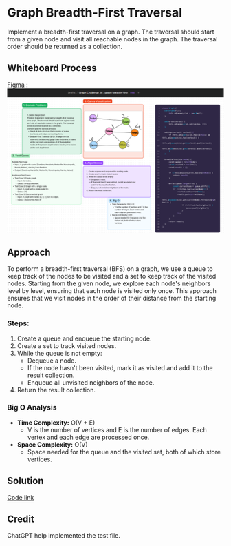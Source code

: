 # Graph Breadth-First Traversal
Implement a breadth-first traversal on a graph. The traversal should start from a given node and visit all reachable nodes in the graph. The traversal order should be returned as a collection.

## Whiteboard Process
[Figma](https://www.figma.com/board/gDEFewf3Wnt3LIoqNLUqX0/Graph-Challenge-36-%3A-graph-breadth-first?node-id=14905-5&t=ux0IhxbYxp0le9ji-0) : ![alt text](image.png)

## Approach
To perform a breadth-first traversal (BFS) on a graph, we use a queue to keep track of the nodes to be visited and a set to keep track of the visited nodes. Starting from the given node, we explore each node's neighbors level by level, ensuring that each node is visited only once. This approach ensures that we visit nodes in the order of their distance from the starting node.

### Steps:
1. Create a queue and enqueue the starting node.
2. Create a set to track visited nodes.
3. While the queue is not empty:
   - Dequeue a node.
   - If the node hasn't been visited, mark it as visited and add it to the result collection.
   - Enqueue all unvisited neighbors of the node.
4. Return the result collection.


### Big O Analysis
- **Time Complexity:** O(V + E)
  - V is the number of vertices and E is the number of edges. Each vertex and each edge are processed once.
- **Space Complexity:** O(V)
  - Space needed for the queue and the visited set, both of which store vertices.

## Solution
[Code link](./graph-breadth-first.js)

## Credit
ChatGPT help implemented the test file.
